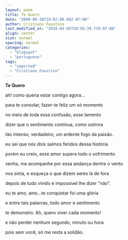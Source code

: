 ```yaml
---
layout: poem
title: Te Quero
date: "2009-09-28T19:02:00.002-07:00"
author: Cristiano Faustino
last_modified_at: "2010-04-05T20:56:39.719-07:00"
align: center
size: normal
spacing: normal
categories:
  - "blogspot"
  - "portuguese"
tags:
  - "imported"
  - "Cristiano Faustino"
---
```


<span style="font-weight: bold;">Te Quero

ah! como queria estar contigo agora...

para te consolar, fazer-te feliz um só momento

no meio de toda essa confusão, esse lamento

dizer que o sentimento continua, como outrora

tão intenso, verdadeiro, um ardente fogo da paixão.

eu sei que nós dois saímos feridos dessa história

porém eu creio, esse amor supera todo o sofrimento

venha, me acompanhe por essa andança dentre o vento

nos sinta, e esqueça o que dizem seres lá de fora

depois de tudo vivido é impossível lhe dizer "não".

eu te amo, amo...te conquistar foi uma glória

e entre tais palavras, todo amor e sentimento

te demonstro. Ah, quero viver cada momento!

e não perder nenhum segundo, minuto ou hora

pois sem você, só me resta a solidão.